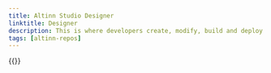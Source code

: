 ```yaml
---
title: Altinn Studio Designer
linktitle: Designer
description: This is where developers create, modify, build and deploy apps. In the background Designer uses Git to store code and config in Altinn Studio Repos.
tags: [altinn-repos]
--- 
```


{{<children>}}
